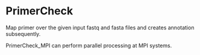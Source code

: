 PrimerCheck
===========

Map primer over the given input fastq and fasta files and creates annotation subsequently.

PrimerCheck_MPI can perform parallel processing at MPI systems.
